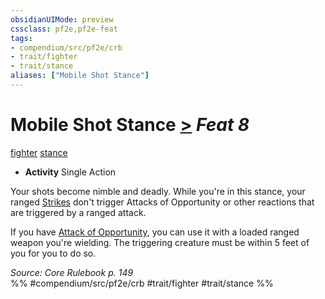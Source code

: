 ```yaml
---
obsidianUIMode: preview
cssclass: pf2e,pf2e-feat
tags:
- compendium/src/pf2e/crb
- trait/fighter
- trait/stance
aliases: ["Mobile Shot Stance"]
---
```

# Mobile Shot Stance  [>](/rules/core-rulebook/chapter-9-playing-the-game.md#Actions "Single Action") *Feat 8*  
[fighter](/rules/traits/fighter.md)  [stance](/rules/traits/stance.md)  

- **Activity** Single Action

Your shots become nimble and deadly. While you're in this stance, your ranged [Strikes](/rules/actions/strike.md) don't trigger Attacks of Opportunity or other reactions that are triggered by a ranged attack.

If you have [Attack of Opportunity](/rules/actions/attack-of-opportunity.md), you can use it with a loaded ranged weapon you're wielding. The triggering creature must be within 5 feet of you for you to do so.

*Source: Core Rulebook p. 149*  
%% #compendium/src/pf2e/crb #trait/fighter #trait/stance %%